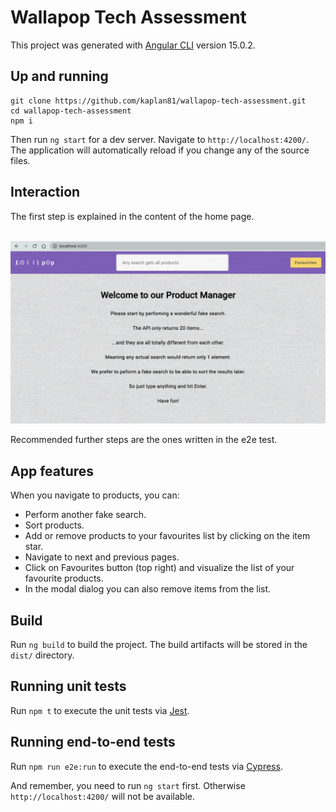 # Wallapop Tech Assessment

This project was generated with [Angular CLI](https://github.com/angular/angular-cli) version 15.0.2.

## Up and running

```shell
git clone https://github.com/kaplan81/wallapop-tech-assessment.git
cd wallapop-tech-assessment
npm i
```

Then run `ng start` for a dev server. Navigate to `http://localhost:4200/`. The application will automatically reload if you change any of the source files.

## Interaction

The first step is explained in the content of the home page.

<br />

<img src="img/home.png">

Recommended further steps are the ones written in the e2e test.

## App features

When you navigate to products, you can:

- Perform another fake search.
- Sort products.
- Add or remove products to your favourites list by clicking on the item star.
- Navigate to next and previous pages.
- Click on Favourites button (top right) and visualize the list of your favourite products.
- In the modal dialog you can also remove items from the list.

## Build

Run `ng build` to build the project. The build artifacts will be stored in the `dist/` directory.

## Running unit tests

Run `npm t` to execute the unit tests via [Jest](https://jestjs.io/).

## Running end-to-end tests

Run `npm run e2e:run` to execute the end-to-end tests via [Cypress](https://www.cypress.io/).

And remember, you need to run `ng start` first. Otherwise `http://localhost:4200/` will not be available.
